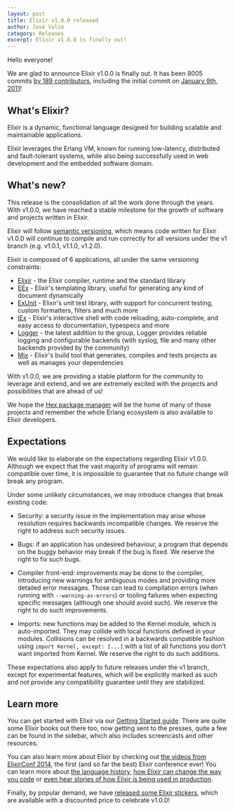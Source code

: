 ```yaml
---
layout: post
title: Elixir v1.0.0 released
author: José Valim
category: Releases
excerpt: Elixir v1.0.0 is finally out!
---
```


Hello everyone!

We are glad to announce Elixir v1.0.0 is finally out. It has been 8005 commits [by 189 contributors](https://github.com/elixir-lang/elixir/graphs/contributors), including the initial commit on [January 9th, 2011](https://github.com/elixir-lang/elixir/commit/337c3f2d569a42ebd5fcab6fef18c5e012f9be5b)!

## What's Elixir?

Elixir is a dynamic, functional language designed for building scalable and maintainable applications.

Elixir leverages the Erlang VM, known for running low-latency, distributed and fault-tolerant systems, while also being successfully used in web development and the embedded software domain.

## What's new?

This release is the consolidation of all the work done through the years. With v1.0.0, we have reached a stable milestone for the growth of software and projects written in Elixir.

Elixir will follow [semantic versioning](http://semver.org), which means code written for Elixir v1.0.0 will continue to compile and run correctly for all versions under the v1 branch (e.g. v1.0.1, v1.1.0, v1.2.0).

Elixir is composed of 6 applications, all under the same versioning constraints:

  * [Elixir](/docs/stable/elixir) - the Elixir compiler, runtime and the standard library
  * [EEx](/docs/stable/eex) - Elixir's templating library, useful for generating any kind of document dynamically
  * [ExUnit](/docs/stable/ex_unit) - Elixir's unit test library, with support for concurrent testing, custom formatters, filters and much more
  * [IEx](/docs/stable/iex) - Elixir's interactive shell with code reloading, auto-complete, and easy access to documentation, typespecs and more
  * [Logger](/docs/stable/logger) - the latest addition to the group, Logger provides reliable logging and configurable backends (with syslog, file and many other backends provided by the community)
  * [Mix](/docs/stable/mix) - Elixir's build tool that generates, compiles and tests projects as well as manages your dependencies

With v1.0.0, we are providing a stable platform for the community to leverage and extend, and we are extremely excited with the projects and possibilities that are ahead of us!

We hope the [Hex package manager](http://hex.pm) will be the home of many of those projects and remember the whole Erlang ecosystem is also available to Elixir developers.

## Expectations

We would like to elaborate on the expectations regarding Elixir v1.0.0. Although we expect that the vast majority of programs will remain compatible over time, it is impossible to guarantee that no future change will break any program.

Under some unlikely circumstances, we may introduce changes that break existing code:

  * Security: a security issue in the implementation may arise whose resolution requires backwards incompatible changes. We reserve the right to address such security issues.

  * Bugs: if an application has undesired behaviour, a program that depends on the buggy behavior may break if the bug is fixed. We reserve the right to fix such bugs.

  * Compiler front-end: improvements may be done to the compiler, introducing new warnings for ambiguous modes and providing more detailed error messages. Those can lead to compilation errors (when running with `--warning-as-errors`) or tooling failures when expecting specific messages (although one should avoid such). We reserve the right to do such improvements.

  * Imports: new functions may be added to the Kernel module, which is auto-imported. They may collide with local functions defined in your modules. Collisions can be resolved in a backwards compatible fashion using `import Kernel, except: [...]` with a list of all functions you don't want imported from Kernel. We reserve the right to do such additions.

These expectations also apply to future releases under the v1 branch, except for experimental features, which will be explicitly marked as such and not provide any compatibility guarantee until they are stabilized.

## Learn more

You can get started with Elixir via our [Getting Started guide](/getting_started/1.html). There are quite some Elixir books out there too, now getting sent to the presses, quite a few can be found in the sidebar, which also includes screencasts and other resources.

You can also learn more about Elixir by checking out [the videos from ElixirConf 2014](http://www.confreaks.com/events/elixirconf2014), the first (and so far the best) Elixir conference ever! You can learn more about [the language history](http://www.confreaks.com/videos/4134-elixirconf2014-keynote-elixir), [how Elixir can change the way you code](http://www.confreaks.com/videos/4119-elixirconf2014-opening-keynote-think-different) or [even hear stories of how Elixir is being used in production](http://www.confreaks.com/videos/4131-elixirconf2014-otp-in-production-the-nitty-gritty-details-of-game-servers).

Finally, by popular demand, we have [released some Elixir stickers](http://www.stickermule.com/user/1070631438/stickers), which are available with a discounted price to celebrate v1.0.0!
